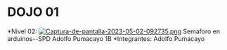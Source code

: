 # DOJO 01
*Nivel 02:
[![Captura-de-pantalla-2023-05-02-092735.png](https://i.postimg.cc/C5G3mG75/Captura-de-pantalla-2023-05-02-092735.png)](https://postimg.cc/y3NpNSwC)
Semaforo en arduinos--SPD  Adolfo Pumacayo 1B 
*Integrantes:
Adolfo Pumacayo
